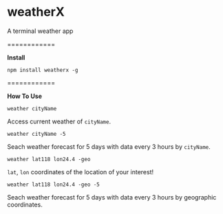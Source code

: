 # weatherX
A terminal weather app

============

**Install** 

```
npm install weatherx -g
```
============
  
**How To Use** 

```
weather cityName
```
Access current weather of `cityName`.
 
```
weather cityName -5
```
Seach weather forecast for 5 days with data every 3 hours by `cityName`.
 
```
weather lat118 lon24.4 -geo
```
`lat`, `lon` coordinates of the location of your interest!
 
```
weather lat118 lon24.4 -geo -5
```
Seach weather forecast for 5 days with data every 3 hours by geographic coordinates.
